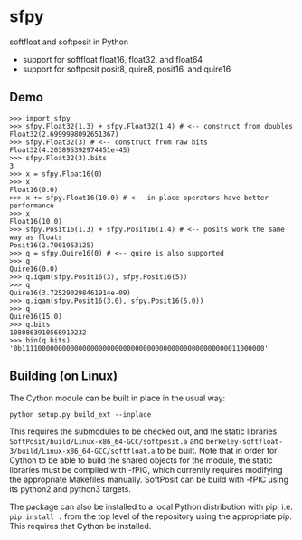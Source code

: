 # sfpy
softfloat and softposit in Python
  * support for softfloat float16, float32, and float64
  * support for softposit posit8, quire8, posit16, and quire16
  
## Demo
```
>>> import sfpy
>>> sfpy.Float32(1.3) + sfpy.Float32(1.4) # <-- construct from doubles
Float32(2.6999998092651367)
>>> sfpy.Float32(3) # <-- construct from raw bits
Float32(4.203895392974451e-45)
>>> sfpy.Float32(3).bits
3
>>> x = sfpy.Float16(0)
>>> x
Float16(0.0)
>>> x += sfpy.Float16(10.0) # <-- in-place operators have better performance
>>> x
Float16(10.0)
>>> sfpy.Posit16(1.3) + sfpy.Posit16(1.4) # <-- posits work the same way as floats
Posit16(2.7001953125)
>>> q = sfpy.Quire16(0) # <-- quire is also supported
>>> q
Quire16(0.0)
>>> q.iqam(sfpy.Posit16(3), sfpy.Posit16(5))
>>> q
Quire16(3.725290298461914e-09)
>>> q.iqam(sfpy.Posit16(3.0), sfpy.Posit16(5.0))
>>> q
Quire16(15.0)
>>> q.bits
1080863910568919232
>>> bin(q.bits)
'0b111100000000000000000000000000000000000000000000000011000000'
```

## Building (on Linux)
The Cython module can be built in place in the usual way:

`python setup.py build_ext --inplace`

This requires the submodules to be checked out, and the static libraries `SoftPosit/build/Linux-x86_64-GCC/softposit.a` and `berkeley-softfloat-3/build/Linux-x86_64-GCC/softfloat.a` to be built. Note that in order for Cython to be able to build the shared objects for the module, the static libraries must be compiled with -fPIC, which currently requires modifying the appropriate Makefiles manually. SoftPosit can be build with -fPIC using its python2 and python3 targets.

The package can also be installed to a local Python distribution with pip, i.e. `pip install .` from the top level of the repository using the appropriate pip. This requires that Cython be installed.
